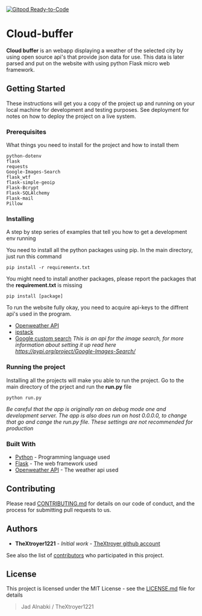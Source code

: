 [![Gitpod Ready-to-Code](https://img.shields.io/badge/Gitpod-Ready--to--Code-blue?logo=gitpod)](https://gitpod.io/#https://github.com/theXtroyer1221/Cloud-buffer)

# Cloud-buffer

**Cloud buffer** is an webapp displaying a weather of the selected city by using open source api's that provide json data for use.
This data is later parsed and put on the website with using python Flask micro web framework.

## Getting Started

These instructions will get you a copy of the project up and running on your local machine for development and testing purposes. See deployment for notes on how to deploy the project on a live system.

### Prerequisites

What things you need to install for the project and how to install them

```
python-dotenv
flask
requests
Google-Images-Search
flask_wtf
flask-simple-geoip
Flask-Bcrypt
Flask-SQLAlchemy
Flask-mail
Pillow
```

### Installing

A step by step series of examples that tell you how to get a development env running

You need to install all the python packages using pip. In the main directory, just run this command

```
pip install -r requirementx.txt
```

You might need to install another packages, please report the packages that the **requirement.txt** is missing

```
pip install [package]
```

To run the website fully okay, you need to acquire api-keys to the diffrent api's used in the program.

- [Openweather API](https://openweathermap.org/)
- [ipstack](https://ipstack.com/)
- [Google custom search](https://console.developers.google.com/projectselector2/apis/dashboard?pli=1&supportedpurview=project)
*This is an api for the image search, for more information about setting it up read here https://pypi.org/project/Google-Images-Search/*

### Running the project

Installing all the projects will make you able to run the project. Go to the main directory of the prject and run the **run.py** file

```
python run.py
```

*Be careful that the app is originally ran on debug mode one and development server. The app is also does run on host 0.0.0.0, to change that go and cange the run.py file. These settings are not recommended for production*

### Built With

- [Python](https://www.python.org/) - Programming language used 
- [Flask](https://flask.palletsprojects.com/en/1.1.x/) - The web framework used
- [Openweather API](https://openweathermap.org/) - The weather api used

## Contributing

Please read [CONTRIBUTING.md](https://github.com/theXtroyer1221/Cloud-buffer/blob/master/CONTRIBUTING.md) for details on our code of conduct, and the process for submitting pull requests to us.

## Authors

- **TheXtroyer1221** - _Initial work_ - [TheXtroyer github account](https://github.com/tgeXtroyer1221)

See also the list of [contributors](https://github.com/theXtroyer1221/Cloud-buffer/graphs/contributors) who participated in this project.

## License

This project is licensed under the MIT License - see the [LICENSE.md](LICENSE.md) file for details

> Jad Alnabki / TheXtroyer1221
